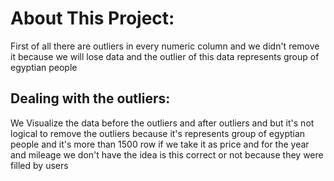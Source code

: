 # About This Project:
First of all there are outliers in every numeric column and we didn't remove it because we will lose data and the outlier of this data represents group of egyptian people

## Dealing with the outliers:
We Visualize the data before the outliers and after outliers and but it's not logical to remove the outliers because it's represents group of egyptian people and it's more than 1500 row if we take it as price and for the year and mileage we don't have the idea is this correct or not because they were filled by users




